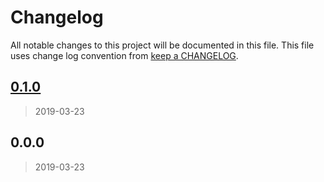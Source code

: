 # Changelog

All notable changes to this project will be documented in this file. This file uses change log convention from [keep a CHANGELOG](http://keepachangelog.com/en/0.3.0/).


<a name="0.1.0"></a>
## [0.1.0](https://github.com/luismayta/zsh-rust/compare/0.0.0...0.1.0)

> 2019-03-23


<a name="0.0.0"></a>
## 0.0.0

> 2019-03-23

